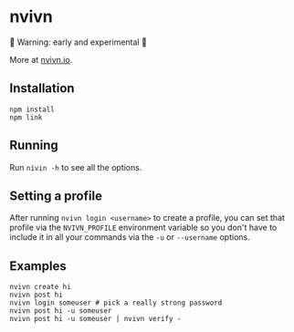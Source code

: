 # nvivn

🚨 Warning: early and experimental 🚨

More at [nvivn.io](https://nvivn.io).

## Installation

    npm install
    npm link

## Running

Run `nivin -h` to see all the options.

## Setting a profile

After running `nvivn login <username>` to create a profile, you can set that
profile via the `NVIVN_PROFILE` environment variable so you don't have to
include it in all your commands via the `-u` or `--username` options.

## Examples

    nvivn create hi
    nvivn post hi
    nvivn login someuser # pick a really strong password
    nvivn post hi -u someuser
    nvivn post hi -u someuser | nvivn verify -
